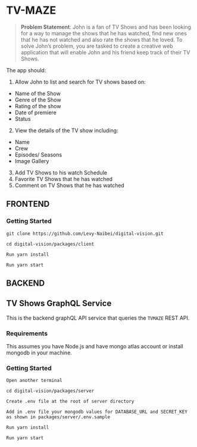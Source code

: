 # TV-MAZE

> **Problem Statement**: John is a fan of TV Shows and has been looking for a way to manage the shows that he has watched, find new ones that he has not watched and also rate the shows that he loved.
To solve John’s problem, you are tasked to create a creative web application that will enable John and his friend keep track of their TV Shows.

The app should:

1. Allow John to list and search for TV shows based on:

- Name of the Show
- Genre of the Show
- Rating of the show
- Date of premiere
- Status

2. View the details of the TV show including:

- Name
- Crew
- Episodes/ Seasons
- Image Gallery

3. Add TV Shows to his watch Schedule
4. Favorite TV Shows that he has watched
5. Comment on TV Shows that he has watched

## FRONTEND

### Getting Started

```
git clone https://github.com/Levy-Naibei/digital-vision.git
```

```
cd digital-vision/packages/client
```

```
Run yarn install
```

```
Run yarn start
```

## BACKEND

## TV Shows GraphQL Service

This is the backend graphQL API service that queries the `TVMAZE` REST API.

### Requirements

 This assumes you have Node.js and have mongo atlas account or install mongodb in your machine.

### Getting Started

```
Open another terminal
```

```
cd digital-vision/packages/server
```

```
Create .env file at the root of server directory
```

```
Add in .env file your mongodb values for DATABASE_URL and SECRET_KEY as shown in packages/server/.env.sample
```

```
Run yarn install
```

```
Run yarn start
```
